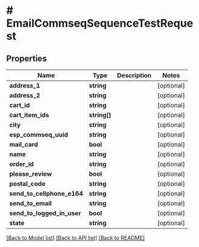 # # EmailCommseqSequenceTestRequest

## Properties

Name | Type | Description | Notes
------------ | ------------- | ------------- | -------------
**address_1** | **string** |  | [optional]
**address_2** | **string** |  | [optional]
**cart_id** | **string** |  | [optional]
**cart_item_ids** | **string[]** |  | [optional]
**city** | **string** |  | [optional]
**esp_commseq_uuid** | **string** |  | [optional]
**mail_card** | **bool** |  | [optional]
**name** | **string** |  | [optional]
**order_id** | **string** |  | [optional]
**please_review** | **bool** |  | [optional]
**postal_code** | **string** |  | [optional]
**send_to_cellphone_e164** | **string** |  | [optional]
**send_to_email** | **string** |  | [optional]
**send_to_logged_in_user** | **bool** |  | [optional]
**state** | **string** |  | [optional]

[[Back to Model list]](../../README.md#models) [[Back to API list]](../../README.md#endpoints) [[Back to README]](../../README.md)
